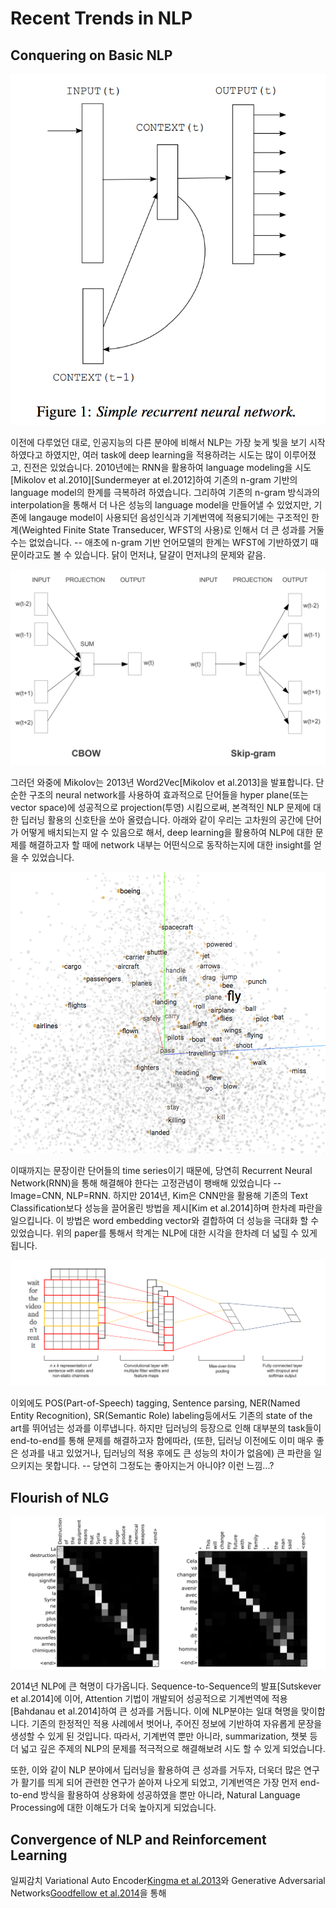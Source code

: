 # Recent Trends in NLP

## Conquering on Basic NLP

![](/assets/intro-rnnlm.png)

이전에 다루었던 대로, 인공지능의 다른 분야에 비해서 NLP는 가장 늦게 빛을 보기 시작하였다고 하였지만, 여러 task에 deep learning을 적용하려는 시도는 많이 이루어졌고, 진전은 있었습니다. 2010년에는 RNN을 활용하여 language modeling을 시도\[Mikolov et al.2010\]\[Sundermeyer at el.2012\]하여 기존의 n-gram 기반의 language model의 한계를 극복하려 하였습니다. 그리하여 기존의 n-gram 방식과의 interpolation을 통해서 더 나은 성능의 language model을 만들어낼 수 있었지만, 기존에 langauge model이 사용되던 음성인식과 기계번역에 적용되기에는 구조적인 한계\(Weighted Finite State Transeducer, WFST의 사용\)로 인해서 더 큰 성과를 거둘 수는 없었습니다. -- 애초에 n-gram 기반 언어모델의 한계는 WFST에 기반하였기 때문이라고도 볼 수 있습니다. 닭이 먼저냐, 달걀이 먼저냐의 문제와 같음.

![](/assets/intro-word2vec.png)

그러던 와중에 Mikolov는 2013년 Word2Vec\[Mikolov et al.2013\]을 발표합니다. 단순한 구조의 neural network를 사용하여 효과적으로 단어들을 hyper plane\(또는 vector space\)에 성공적으로 projection\(투영\) 시킴으로써, 본격적인 NLP 문제에 대한 딥러닝 활용의 신호탄을 쏘아 올렸습니다. 아래와 같이 우리는 고차원의 공간에 단어가 어떻게 배치되는지 알 수 있음으로 해서, deep learning을 활용하여 NLP에 대한 문제를 해결하고자 할 때에 network 내부는 어떤식으로 동작하는지에 대한 insight를 얻을 수 있었습니다.

![](/assets/intro-word-embedding.png)

이때까지는 문장이란 단어들의 time series이기 때문에, 당연히 Recurrent Neural Network\(RNN\)을 통해 해결해야 한다는 고정관념이 팽배해 있었습니다 -- Image=CNN, NLP=RNN. 하지만 2014년, Kim은 CNN만을 활용해 기존의 Text Classification보다 성능을 끌어올린 방법을 제시\[Kim et al.2014\]하며 한차례 파란을 일으킵니다. 이 방법은 word embedding vector와 결합하여 더 성능을 극대화 할 수 있었습니다. 위의 paper를 통해서 학계는 NLP에 대한 시각을 한차례 더 넓힐 수 있게 됩니다.

![](/assets/intro-cnn-text-classification.png)

이외에도 POS\(Part-of-Speech\) tagging, Sentence parsing, NER\(Named Entity Recognition\), SR\(Semantic Role\) labeling등에서도 기존의 state of the art를 뛰어넘는 성과를 이루냅니다. 하지만 딥러닝의 등장으로 인해 대부분의 task들이 end-to-end를 통해 문제를 해결하고자 함에따라, \(또한, 딥러닝 이전에도 이미 매우 좋은 성과를 내고 있었거나, 딥러닝의 적용 후에도 큰 성능의 차이가 없음에\) 큰 파란을 일으키지는 못합니다. -- 당연히 그정도는 좋아지는거 아니야? 이런 느낌...?

## Flourish of NLG

![](/assets/intro-word-alignment.png)

2014년 NLP에 큰 혁명이 다가옵니다. Sequence-to-Sequence의 발표\[Sutskever et al.2014\]에 이어, Attention 기법이 개발되어 성공적으로 기계번역에 적용\[Bahdanau et al.2014\]하여 큰 성과를 거둡니다. 이에 NLP분야는 일대 혁명을 맞이합니다. 기존의 한정적인 적용 사례에서 벗어나, 주어진 정보에 기반하여 자유롭게 문장을 생성할 수 있게 된 것입니다. 따라서, 기계번역 뿐만 아니라, summarization, 챗봇 등 더 넓고 깊은 주제의 NLP의 문제를 적극적으로 해결해보려 시도 할 수 있게 되었습니다.

또한, 이와 같이 NLP 분야에서 딥러닝을 활용하여 큰 성과를 거두자, 더욱더 많은 연구가 활기를 띄게 되어 관련한 연구가 쏟아져 나오게 되었고, 기계번역은 가장 먼저 end-to-end 방식을 활용하여 상용화에 성공하였을 뿐만 아니라, Natural Language Processing에 대한 이해도가 더욱 높아지게 되었습니다.

## Convergence of NLP and Reinforcement Learning

일찌감치 Variational Auto Encoder[Kingma et al.2013](VAE)와 Generative Adversarial Networks[Goodfellow et al.2014](GAN)을 통해 